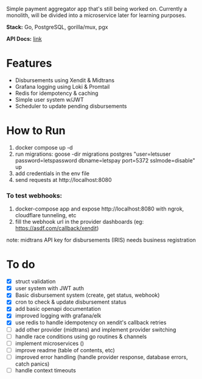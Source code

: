 Simple payment aggregator app that's still being worked on. Currently a monolith, will be divided into a microservice later for learning purposes.

**Stack:** Go, PostgreSQL, gorilla/mux, pgx

**API Docs:** [link](https://kietpa.github.io/projects/letspay/)

# Features
- Disbursements using Xendit & Midtrans
- Grafana logging using Loki & Promtail
- Redis for idempotency & caching
- Simple user system w/JWT
- Scheduler to update pending disbursements

# How to Run
1. docker compose up -d
2. run migrations:
    goose -dir migrations postgres "user=letsuser password=letspassword dbname=letspay port=5372 sslmode=disable" up
3. add credentials in the env file
4. send requests at http://localhost:8080

### To test webhooks:
1. docker-compose app and expose http://localhost:8080 with ngrok, cloudflare tunneling, etc
2. fill the webhook url in the provider dashboards (eg: https://asdf.com/callback/xendit)

note: midtrans API key for disbursements (IRIS) needs business registration

# To do
- [x] struct validation
- [x] user system with JWT auth
- [x] Basic disbursement system (create, get status, webhook)
- [x] cron to check & update disbursement status
- [x] add basic openapi documentation
- [x] improved logging with grafana/elk
- [x] use redis to handle idempotency on xendit's callback retries
- [ ] add other provider (midtrans) and implement provider switching
- [ ] handle race conditions using go routines & channels
- [ ] implement microservices ()
- [ ] improve readme (table of contents, etc)
- [ ] improved error handling (handle provider response, database errors, catch panics)
- [ ] handle context timeouts
